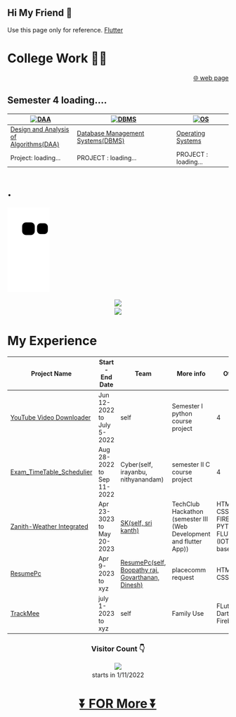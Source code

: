 ## Hi My Friend 👋
Use this page only for reference.
[Flutter]([https://kkbughunter.github.io/zenith_hackathon_sk/](https://github.com/KKBUGHUNTER/Flutter))


# College Work 🧑‍🎓 

<div align="right">
<a href="https://kkbughunter.github.io/web/" target="_top" rel="noopener noreferrer">🌐 web page </a>

 
</div>


## Semester 4 loading....
|<a href="https://github.com/KKBUGHUNTER/Design_and_Analysis_of_Algorithms"><img src="https://user-images.githubusercontent.com/91019132/222510985-6e3101ce-9ffb-425d-a8d5-2fd29d6466d6.png" alt="DAA" style="height: 200px; width:350px;"/></a>|<a href="https://github.com/KKBUGHUNTER/Database_Management_System"><img src="https://user-images.githubusercontent.com/91019132/222511994-7a28b818-a0e4-45ae-a6fc-873b211a1079.png" alt="DBMS" style="height: 200px; width:350px;"/></a>|<a href="https://github.com/KKBUGHUNTER/Operating_Systems"><img src="https://user-images.githubusercontent.com/91019132/222513066-c564a81d-99cf-41b3-85d4-dd68770b0421.png" alt="OS" style="height: 200px; width:350px;"/></a>|
| --------------- | -------------- | ------------- |
| [Design and Analysis of<br>Algorithms(DAA)](https://github.com/KKBUGHUNTER/Design_and_Analysis_of_Algorithms) | [Database Management Systems(DBMS)](https://github.com/KKBUGHUNTER/Database_Management_System)| [Operating Systems](https://github.com/KKBUGHUNTER/Operating_Systems)|
| Project: loading...  | PROJECT : loading...| PROJECT : loading...|

# .

![My Work](https://github.com/KKBUGHUNTER/KKBUGHUNTER/blob/output/github-contribution-grid-snake.svg)


<div align="center">
<!--    <img src="https://github-readme-stats.vercel.app/api?username=KKBUGHUNTER&show_icons=true&theme=chartreuse-dark&include_all_commits=true&count_private=true&hide=issues" /> -->
 <img src="https://streak-stats.demolab.com/?user=KKBUGHUNTER&show_icons=true&theme=chartreuse-dark&include_all_commits=true&count_private=true&hide=issues" /> <br>
 <img src="https://github-readme-stats.vercel.app/api/top-langs/?username=KKBUGHUNTER&show_icons=true&theme=chartreuse-dark&include_all_commits=true&count_private=true&hide=issues" />
</div>

<!-- # My Self 👦
Aim ✈️ : Cyber security(App Developer)<br>
competitive programming(CP) 🖥️ : CodeChef ⭐✴️✴️✴️✴️✴️✴️<br> -->

# My Experience 

| Project Name | Start - End Date | Team       | More info  | Other      |
|--------------|------------------|------------|------------|------------|
| [YouTube Video Downloader](https://github.com/KKBUGHUNTER/Python_YouTube_Video_Downloader) | Jun 12-2022 to July 5-2022 | self | Semester I python course project  | 4 |
| [Exam_TimeTable_Schedulier](https://github.com/KKBUGHUNTER/Exam_TimeTable_Schedulier) | Aug 28-2022 to Sep 11-2022 | Cyber(self, irayanbu, nithyanandam) | semester II C course project | 4 |
| [Zanith-Weather Integrated](https://kkbughunter.github.io/zenith_hackathon_sk/) | Apr 23-3023 to May 20-2023 | [SK(self, sri kanth)](https://github.com/KKBUGHUNTER/zenith_hackathon_sk/graphs/contributors) | TechClub Hackathon (semester III (Web Development and flutter App)) | HTML, CSS, JS, FIREBASE, PYTHON, FLUTTER (IOT based)|
| [ResumePc](https://kkbughunter.github.io/resumePc/) | Apr 9-2023 to xyz | [ResumePc(self, Boopathy raj, Govarthanan, Dinesh)](https://github.com/KKBUGHUNTER/resumePc/graphs/contributors) | placecomm request  | HTML, CSS, JS |
| [TrackMee](https://github.com/KKBUGHUNTER/Flutter/tree/main/project/trackme)| july 1-2023 to xyz | self | Family Use | FLutter, Dart, Firebase | 
<!-- ## About
  - Interested: Flutter, Dart, IOT, and AWS.        
  - Advance Knowledge in: Flutter, python, Firebase.  
  - Beginner in: IOT and Security.     
  - More i Know: 
    - Software: OOPs, Data Structure. and Oracle DBMS.  
    - Hardword:  Digital Principal.   
  - Learning: Google Cloud Platform(GCP)   -->


<div align="center">
 
 ### Visitor Count 👇 <br>

![](https://profile-counter.glitch.me/KKBUGHUNTER/count.svg)<br>
starts in 1/11/2022


# [⏬ FOR More ⏬](https://github.com/KKBUGHUNTER?tab=repositories)</div>
        


